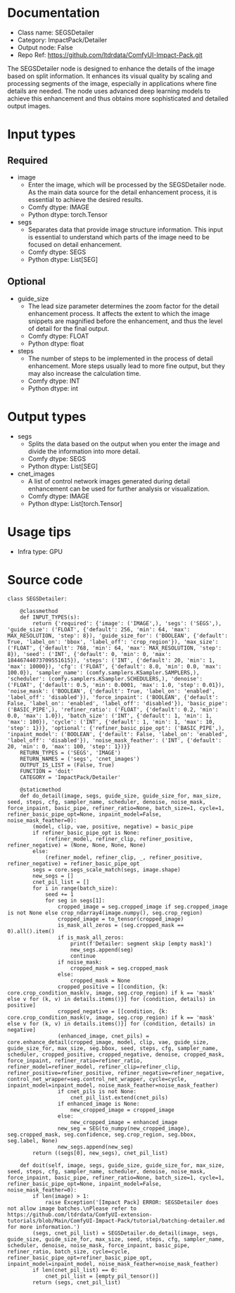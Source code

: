 # Documentation
- Class name: SEGSDetailer
- Category: ImpactPack/Detailer
- Output node: False
- Repo Ref: https://github.com/ltdrdata/ComfyUI-Impact-Pack.git

The SEGSDetailer node is designed to enhance the details of the image based on split information. It enhances its visual quality by scaling and processing segments of the image, especially in applications where fine details are needed. The node uses advanced deep learning models to achieve this enhancement and thus obtains more sophisticated and detailed output images.

# Input types
## Required
- image
    - Enter the image, which will be processed by the SEGSDetailer node. As the main data source for the detail enhancement process, it is essential to achieve the desired results.
    - Comfy dtype: IMAGE
    - Python dtype: torch.Tensor
- segs
    - Separates data that provide image structure information. This input is essential to understand which parts of the image need to be focused on detail enhancement.
    - Comfy dtype: SEGS
    - Python dtype: List[SEG]
## Optional
- guide_size
    - The lead size parameter determines the zoom factor for the detail enhancement process. It affects the extent to which the image snippets are magnified before the enhancement, and thus the level of detail for the final output.
    - Comfy dtype: FLOAT
    - Python dtype: float
- steps
    - The number of steps to be implemented in the process of detail enhancement. More steps usually lead to more fine output, but they may also increase the calculation time.
    - Comfy dtype: INT
    - Python dtype: int

# Output types
- segs
    - Splits the data based on the output when you enter the image and divide the information into more detail.
    - Comfy dtype: SEGS
    - Python dtype: List[SEG]
- cnet_images
    - A list of control network images generated during detail enhancement can be used for further analysis or visualization.
    - Comfy dtype: IMAGE
    - Python dtype: List[torch.Tensor]

# Usage tips
- Infra type: GPU

# Source code
```
class SEGSDetailer:

    @classmethod
    def INPUT_TYPES(s):
        return {'required': {'image': ('IMAGE',), 'segs': ('SEGS',), 'guide_size': ('FLOAT', {'default': 256, 'min': 64, 'max': MAX_RESOLUTION, 'step': 8}), 'guide_size_for': ('BOOLEAN', {'default': True, 'label_on': 'bbox', 'label_off': 'crop_region'}), 'max_size': ('FLOAT', {'default': 768, 'min': 64, 'max': MAX_RESOLUTION, 'step': 8}), 'seed': ('INT', {'default': 0, 'min': 0, 'max': 18446744073709551615}), 'steps': ('INT', {'default': 20, 'min': 1, 'max': 10000}), 'cfg': ('FLOAT', {'default': 8.0, 'min': 0.0, 'max': 100.0}), 'sampler_name': (comfy.samplers.KSampler.SAMPLERS,), 'scheduler': (comfy.samplers.KSampler.SCHEDULERS,), 'denoise': ('FLOAT', {'default': 0.5, 'min': 0.0001, 'max': 1.0, 'step': 0.01}), 'noise_mask': ('BOOLEAN', {'default': True, 'label_on': 'enabled', 'label_off': 'disabled'}), 'force_inpaint': ('BOOLEAN', {'default': False, 'label_on': 'enabled', 'label_off': 'disabled'}), 'basic_pipe': ('BASIC_PIPE',), 'refiner_ratio': ('FLOAT', {'default': 0.2, 'min': 0.0, 'max': 1.0}), 'batch_size': ('INT', {'default': 1, 'min': 1, 'max': 100}), 'cycle': ('INT', {'default': 1, 'min': 1, 'max': 10, 'step': 1})}, 'optional': {'refiner_basic_pipe_opt': ('BASIC_PIPE',), 'inpaint_model': ('BOOLEAN', {'default': False, 'label_on': 'enabled', 'label_off': 'disabled'}), 'noise_mask_feather': ('INT', {'default': 20, 'min': 0, 'max': 100, 'step': 1})}}
    RETURN_TYPES = ('SEGS', 'IMAGE')
    RETURN_NAMES = ('segs', 'cnet_images')
    OUTPUT_IS_LIST = (False, True)
    FUNCTION = 'doit'
    CATEGORY = 'ImpactPack/Detailer'

    @staticmethod
    def do_detail(image, segs, guide_size, guide_size_for, max_size, seed, steps, cfg, sampler_name, scheduler, denoise, noise_mask, force_inpaint, basic_pipe, refiner_ratio=None, batch_size=1, cycle=1, refiner_basic_pipe_opt=None, inpaint_model=False, noise_mask_feather=0):
        (model, clip, vae, positive, negative) = basic_pipe
        if refiner_basic_pipe_opt is None:
            (refiner_model, refiner_clip, refiner_positive, refiner_negative) = (None, None, None, None)
        else:
            (refiner_model, refiner_clip, _, refiner_positive, refiner_negative) = refiner_basic_pipe_opt
        segs = core.segs_scale_match(segs, image.shape)
        new_segs = []
        cnet_pil_list = []
        for i in range(batch_size):
            seed += 1
            for seg in segs[1]:
                cropped_image = seg.cropped_image if seg.cropped_image is not None else crop_ndarray4(image.numpy(), seg.crop_region)
                cropped_image = to_tensor(cropped_image)
                is_mask_all_zeros = (seg.cropped_mask == 0).all().item()
                if is_mask_all_zeros:
                    print(f'Detailer: segment skip [empty mask]')
                    new_segs.append(seg)
                    continue
                if noise_mask:
                    cropped_mask = seg.cropped_mask
                else:
                    cropped_mask = None
                cropped_positive = [[condition, {k: core.crop_condition_mask(v, image, seg.crop_region) if k == 'mask' else v for (k, v) in details.items()}] for (condition, details) in positive]
                cropped_negative = [[condition, {k: core.crop_condition_mask(v, image, seg.crop_region) if k == 'mask' else v for (k, v) in details.items()}] for (condition, details) in negative]
                (enhanced_image, cnet_pils) = core.enhance_detail(cropped_image, model, clip, vae, guide_size, guide_size_for, max_size, seg.bbox, seed, steps, cfg, sampler_name, scheduler, cropped_positive, cropped_negative, denoise, cropped_mask, force_inpaint, refiner_ratio=refiner_ratio, refiner_model=refiner_model, refiner_clip=refiner_clip, refiner_positive=refiner_positive, refiner_negative=refiner_negative, control_net_wrapper=seg.control_net_wrapper, cycle=cycle, inpaint_model=inpaint_model, noise_mask_feather=noise_mask_feather)
                if cnet_pils is not None:
                    cnet_pil_list.extend(cnet_pils)
                if enhanced_image is None:
                    new_cropped_image = cropped_image
                else:
                    new_cropped_image = enhanced_image
                new_seg = SEG(to_numpy(new_cropped_image), seg.cropped_mask, seg.confidence, seg.crop_region, seg.bbox, seg.label, None)
                new_segs.append(new_seg)
        return ((segs[0], new_segs), cnet_pil_list)

    def doit(self, image, segs, guide_size, guide_size_for, max_size, seed, steps, cfg, sampler_name, scheduler, denoise, noise_mask, force_inpaint, basic_pipe, refiner_ratio=None, batch_size=1, cycle=1, refiner_basic_pipe_opt=None, inpaint_model=False, noise_mask_feather=0):
        if len(image) > 1:
            raise Exception('[Impact Pack] ERROR: SEGSDetailer does not allow image batches.\nPlease refer to https://github.com/ltdrdata/ComfyUI-extension-tutorials/blob/Main/ComfyUI-Impact-Pack/tutorial/batching-detailer.md for more information.')
        (segs, cnet_pil_list) = SEGSDetailer.do_detail(image, segs, guide_size, guide_size_for, max_size, seed, steps, cfg, sampler_name, scheduler, denoise, noise_mask, force_inpaint, basic_pipe, refiner_ratio, batch_size, cycle=cycle, refiner_basic_pipe_opt=refiner_basic_pipe_opt, inpaint_model=inpaint_model, noise_mask_feather=noise_mask_feather)
        if len(cnet_pil_list) == 0:
            cnet_pil_list = [empty_pil_tensor()]
        return (segs, cnet_pil_list)
```